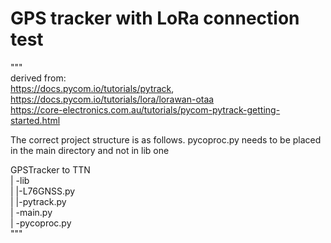 # GPS tracker with LoRa connection test

"""  
derived from:   
https://docs.pycom.io/tutorials/pytrack,   
https://docs.pycom.io/tutorials/lora/lorawan-otaa  
https://core-electronics.com.au/tutorials/pycom-pytrack-getting-started.html  
                                      
The correct project structure is as follows. pycoproc.py needs to be placed in the main directory and not in lib one    


GPSTracker to TTN  
| -lib  
|   |-L76GNSS.py  
|   |-pytrack.py  
| -main.py  
| -pycoproc.py  
"""
